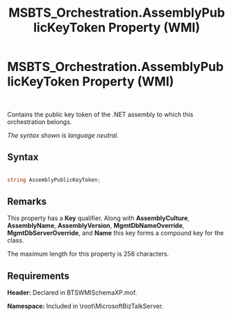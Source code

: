 ﻿---
title: MSBTS_Orchestration.AssemblyPublicKeyToken Property (WMI)
TOCTitle: MSBTS_Orchestration.AssemblyPublicKeyToken Property (WMI)
ms:assetid: c25be2dc-f213-4e79-8f0d-98c7be523070
ms:mtpsurl: https://msdn.microsoft.com/en-us/library/Aa547835(v=BTS.80)
ms:contentKeyID: 51531084
ms.date: 08/30/2017
mtps_version: v=BTS.80
---

# MSBTS\_Orchestration.AssemblyPublicKeyToken Property (WMI)

 

Contains the public key token of the .NET assembly to which this orchestration belongs.

*The syntax shown is language neutral.*

## Syntax

```C#
  
string AssemblyPublicKeyToken;  
```

## Remarks

This property has a **Key** qualifier. Along with **AssemblyCulture**, **AssemblyName**, **AssemblyVersion**, **MgmtDbNameOverride**, **MgmtDbServerOverride**, and **Name** this key forms a compound key for the class.

The maximum length for this property is 256 characters.

## Requirements

**Header:** Declared in BTSWMISchemaXP.mof.

**Namespace:** Included in \\root\\MicrosoftBizTalkServer.

